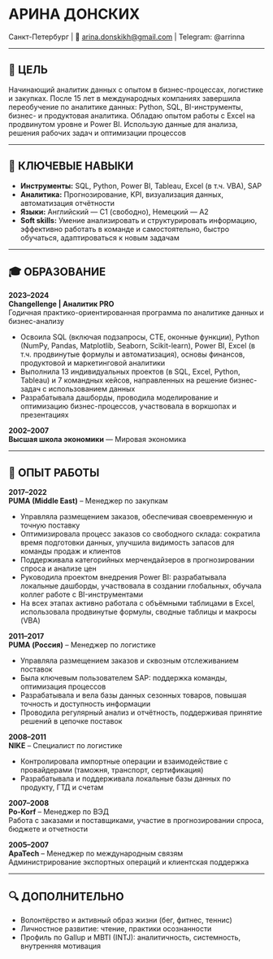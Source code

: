# АРИНА ДОНСКИХ 
Санкт-Петербург   | 📧 arina.donskikh@gmail.com | Telegram: @arrinna  

---

## 🎯 ЦЕЛЬ  
Начинающий аналитик данных с опытом в бизнес-процессах, логистике и закупках. После 15 лет в международных компаниях завершила переобучение по аналитике данных: Python, SQL, BI-инструменты, бизнес- и продуктовая аналитика. Обладаю опытом работы с Excel на продвинутом уровне и Power BI. Использую данные для анализа, решения рабочих задач и оптимизации процессов

---

## 🧰 КЛЮЧЕВЫЕ НАВЫКИ  
- **Инструменты:** SQL, Python, Power BI, Tableau, Excel (в т.ч. VBA), SAP  
- **Аналитика:** Прогнозирование, KPI, визуализация данных, автоматизация отчётности  
- **Языки:** Английский — C1 (свободно), Немецкий — A2  
- **Soft skills:** Умение анализировать и структурировать информацию, эффективно работать в команде и самостоятельно, быстро обучаться, адаптироваться к новым задачам

---

## 🎓 ОБРАЗОВАНИЕ  
**2023–2024**  
**Changellenge | Аналитик PRO**  
Годичная практико-ориентированная программа по аналитике данных и бизнес-анализу  
- Освоила SQL (включая подзапросы, CTE, оконные функции), Python (NumPy, Pandas, Matplotlib, Seaborn, Scikit-learn), Power BI, Excel (в т.ч. продвинутые формулы и автоматизация), основы финансов, продуктовой и маркетинговой аналитики  
- Выполнила 13 индивидуальных проектов (в SQL, Excel, Python, Tableau) и 7 командных кейсов, направленных на решение бизнес-задач с использованием данных  
- Разрабатывала дашборды, проводила моделирование и оптимизацию бизнес-процессов, участвовала в воркшопах и презентациях  

**2002–2007**  
**Высшая школа экономики** — Мировая экономика  

---

## 💼 ОПЫТ РАБОТЫ

**2017–2022**  
**PUMA (Middle East)** – Менеджер по закупкам  
- Управляла размещением заказов, обеспечивая своевременную и точную поставку  
- Оптимизировала процесс заказов со свободного склада: сократила время подготовки данных, улучшила видимость запасов для команды продаж и клиентов  
- Поддерживала категорийных мерчендайзеров в прогнозировании спроса и анализе цен  
- Руководила проектом внедрения Power BI: разрабатывала локальные дашборды, участвовала в создании глобальных, обучала коллег работе с BI-инструментами  
- На всех этапах активно работала с объёмными таблицами в Excel, использовала продвинутые формулы, сводные таблицы и макросы (VBA)

**2011–2017**  
**PUMA (Россия)** – Менеджер по логистике  
- Управляла размещением заказов и сквозным отслеживанием поставок  
- Была ключевым пользователем SAP: поддержка команды, оптимизация процессов  
- Разрабатывала и вела базы данных сезонных товаров, повышая точность и доступность информации  
- Проводила регулярный анализ и отчётность, поддерживая принятие решений в цепочке поставок  

**2008–2011**  
**NIKE** – Специалист по логистике  
- Контролировала импортные операции и взаимодействие с провайдерами (таможня, транспорт, сертификация)  
- Разрабатывала и поддерживала локальные базы данных по продукту, ГТД и счетам  

**2007–2008**  
**Po-Korf** – Менеджер по ВЭД  
Работа с заказами и поставщиками, участие в прогнозировании спроса, бюджете и отчетности  

**2005–2007**  
**ApaTech** – Менеджер по международным связям  
Администрирование экспортных операций и клиентская поддержка  

---

## 🔍 ДОПОЛНИТЕЛЬНО  
- Волонтёрство и активный образ жизни (бег, фитнес, теннис)  
- Личностное развитие: чтение, практики осознанности  
- Профиль по Gallup и MBTI (INTJ): аналитичность, системность, внутренняя мотивация  
